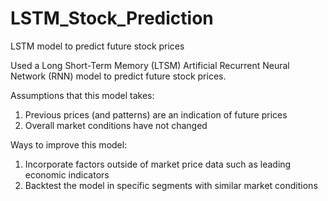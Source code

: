 # LSTM_Stock_Prediction
LSTM model to predict future stock prices

Used a Long Short-Term Memory (LTSM) Artificial Recurrent Neural Network (RNN) model to predict future stock prices.

Assumptions that this model takes:
1. Previous prices (and patterns) are an indication of future prices
2. Overall market conditions have not changed

Ways to improve this model:
1. Incorporate factors outside of market price data such as leading economic indicators
2. Backtest the model in specific segments with similar market conditions
